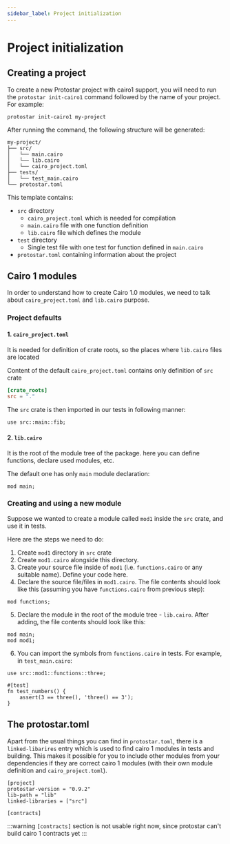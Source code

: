 ```yaml
---
sidebar_label: Project initialization
---
```


# Project initialization

## Creating a project
To create a new Protostar project with cairo1 support, you will need to run the `protostar init-cairo1` command followed by the name of your project. For example:

```shell
protostar init-cairo1 my-project
```

After running the command, the following structure will be generated:

```
my-project/
├── src/
│   └── main.cairo
│   └── lib.cairo
│   └── cairo_project.toml
├── tests/
│   └── test_main.cairo
└── protostar.toml
```

This template contains:

- `src` directory
    - `cairo_project.toml` which is needed for compilation 
    - `main.cairo` file with one function definition
    - `lib.cairo` file which defines the module
- `test` directory
    - Single test file with one test for function defined in `main.cairo`
- `protostar.toml` containing information about the project

## Cairo 1 modules

In order to understand how to create Cairo 1.0 modules, we need to talk about `cairo_project.toml` and `lib.cairo` purpose.
### Project defaults
#### 1. `cairo_project.toml`
It is needed for definition of crate roots, so the places where `lib.cairo` files are located

Content of the default `cairo_project.toml` contains only definition of `src` crate 
```toml
[crate_roots]
src = "."
```

The `src` crate is then imported in our tests in following manner:
```
use src::main::fib;
```

#### 2. `lib.cairo`
It is the root of the module tree of the package. here you can define functions, declare used modules, etc.

The default one has only `main` module declaration:
```
mod main;
```
### Creating and using a new module

Suppose we wanted to create a module called `mod1` inside the `src` crate, and use it in tests.

Here are the steps we need to do:

1. Create `mod1` directory in `src` crate
2. Create `mod1.cairo` alongside this directory. 
3. Create your source file inside of `mod1` (i.e. `functions.cairo` or any suitable name). Define your code here.
4. Declare the source file/files in `mod1.cairo`. The file contents should look like this (assuming you have `functions.cairo` from previous step):
```
mod functions;
```
5. Declare the module in the root of the module tree - `lib.cairo`. After adding, the file contents should look like this:
```
mod main;
mod mod1;
```
6. You can import the symbols from `functions.cairo` in tests. For example, in `test_main.cairo`:
```
use src::mod1::functions::three;

#[test]
fn test_numbers() {
    assert(3 == three(), 'three() == 3');
}
```

## The protostar.toml
Apart from the usual things you can find in `protostar.toml`, there is a `linked-libarires` entry which is used to find cairo 1 modules in tests and building.
This makes it possible for you to include other modules from your dependencies if they are correct cairo 1 modules (with their own module definition and `cairo_project.toml`).

```
[project]
protostar-version = "0.9.2"
lib-path = "lib"
linked-libraries = ["src"]

[contracts]
```

:::warning
`[contracts]` section is not usable right now, since protostar can't build cairo 1 contracts yet 
:::